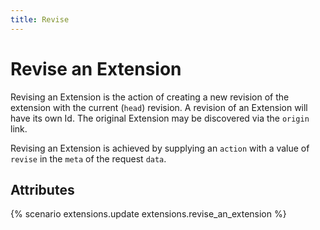 ```yaml
---
title: Revise
---
```


# Revise an Extension

Revising an Extension is the action of creating a new revision of the extension
with the current (`head`) revision. A revision of an Extension will have its own
Id. The original Extension may be discovered via the `origin` link.

Revising an Extension is achieved by supplying an `action` with a value of
`revise` in the `meta` of the request `data`.


## Attributes

{% scenario extensions.update extensions.revise_an_extension %}

